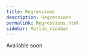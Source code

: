 ```yaml
---
title: Regressions
description: Regressions
permalink: Regressions.html
sidebar: Matlab_sidebar
---
```


Available soon